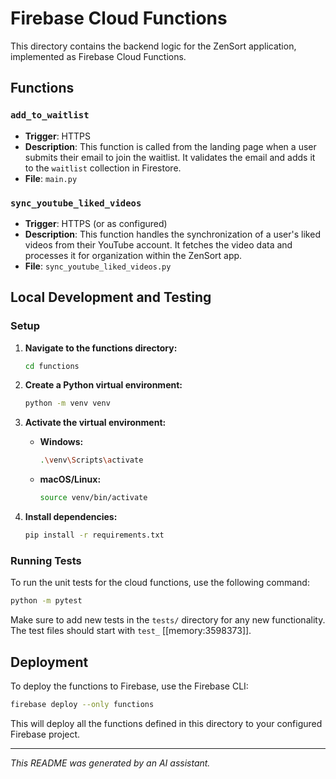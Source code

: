 # Firebase Cloud Functions

This directory contains the backend logic for the ZenSort application, implemented as Firebase Cloud Functions.

## Functions

### `add_to_waitlist`

- **Trigger**: HTTPS
- **Description**: This function is called from the landing page when a user submits their email to join the waitlist. It validates the email and adds it to the `waitlist` collection in Firestore.
- **File**: `main.py`

### `sync_youtube_liked_videos`

- **Trigger**: HTTPS (or as configured)
- **Description**: This function handles the synchronization of a user's liked videos from their YouTube account. It fetches the video data and processes it for organization within the ZenSort app.
- **File**: `sync_youtube_liked_videos.py`

## Local Development and Testing

### Setup

1. **Navigate to the functions directory:**

    ```sh
    cd functions
    ```

2. **Create a Python virtual environment:**

    ```sh
    python -m venv venv
    ```

3. **Activate the virtual environment:**
    - **Windows:**

        ```sh
        .\venv\Scripts\activate
        ```

    - **macOS/Linux:**

        ```sh
        source venv/bin/activate
        ```

4. **Install dependencies:**

    ```sh
    pip install -r requirements.txt
    ```

### Running Tests

To run the unit tests for the cloud functions, use the following command:

```sh
python -m pytest
```

Make sure to add new tests in the `tests/` directory for any new functionality. The test files should start with `test_` [[memory:3598373]].

## Deployment

To deploy the functions to Firebase, use the Firebase CLI:

```sh
firebase deploy --only functions
```

This will deploy all the functions defined in this directory to your configured Firebase project.

---

_This README was generated by an AI assistant._
